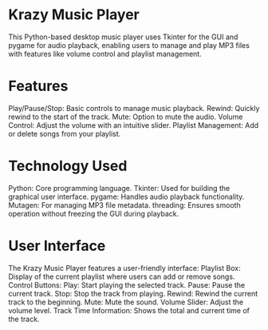 # Krazy Music Player
This Python-based desktop music player uses Tkinter for the GUI and pygame for audio playback, enabling users to manage and play MP3 files with features like volume control and playlist management.

# Features
Play/Pause/Stop: Basic controls to manage music playback.
Rewind: Quickly rewind to the start of the track.
Mute: Option to mute the audio.
Volume Control: Adjust the volume with an intuitive slider.
Playlist Management: Add or delete songs from your playlist.

# Technology Used
Python: Core programming language.
Tkinter: Used for building the graphical user interface.
pygame: Handles audio playback functionality.
Mutagen: For managing MP3 file metadata.
threading: Ensures smooth operation without freezing the GUI during playback.

# User Interface
The Krazy Music Player features a user-friendly interface:
  Playlist Box: Display of the current playlist where users can add or remove songs.
  Control Buttons:
  Play: Start playing the selected track.
  Pause: Pause the current track.
  Stop: Stop the track from playing.
  Rewind: Rewind the current track to the beginning.
  Mute: Mute the sound.
  Volume Slider: Adjust the volume level.
  Track Time Information: Shows the total and current time of the track.<br>
  
